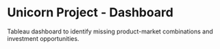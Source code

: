 # Unicorn Project - Dashboard
Tableau dashboard to identify missing product-market combinations and investment opportunities.
